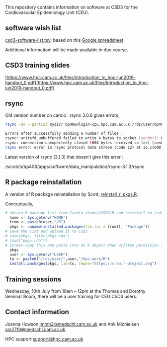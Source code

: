 This repository contains information on software at CSD3 for the Cardiovascular Epidemiology Unit (CEU).

## software wish list

[csd3-software-list.tsv](csd3-software-list.tsv); based on this [Google spreadsheet](https://docs.google.com/spreadsheets/d/15KYXH-B0xJg7GEHjPpFOH1VRDc-Nj5rrejEoyLoMuU4/edit?usp=sharing).

Additional informationi will be made available in due course.

## CSD3 training slides

[https://www.hpc.cam.ac.uk/files/introduction_to_hpc-jun2019-handout_0.pdf](https://www.hpc.cam.ac.uk/files/introduction_to_hpc-jun2019-handout_0.pdf)

## rsync

Old version number on cardio : rsync 3.0.6 gives errors,

```bash
rsync -av --partial mydir/ bp406@login-cpu.hpc.cam.ac.uk:/rds/user/bp406/hpc-work/mydir

Errors after successfully sending a number of files : 
rsync: writefd_unbuffered failed to write 4 bytes to socket [sender]: Broken pipe (32)
rsync: connection unexpectedly closed (604 bytes received so far) [sender]
rsync error: error in rsync protocol data stream (code 12) at io.c(600) [sender=3.0.6]
```

Latest version of rsync (3.1.3) that doesn’t give this error :

/scratch/bp406/apps/software/data_manipulation/rsync-3.1.3/rsync

## R package reinstallation

A version of R package reinstallation by Scott, [reinstall_r_pkgs.R](reinstall_r_pkgs.R).

Conceptually,

```r
# obtain R package list from Cardio /home/$USER/R and resintall to /rds/user/$USER/hpc-work/R at CSD3
  home <- Sys.getenv("HOME")
  from <- paste0(user,"/R")
  pkgs <- unname(installed.packages(lib.loc = from)[, "Package"])
# save the list and upload it to CSD3
# save(pkgs, file="pkgs.rda")
# load("pkgs.rda"))
# screen copy this and paste into an R object when written permission is disabled
  pkgs
  user <- Sys.getenv("USER")
  to <- paste0("/rds/user/",user,"/hpc-work/R")
  install.packages(pkgs, lib=to, repos="https://cran.r-project.org")
```

## Training sessions

Wednesday, 10th July from 10am – 12pm at the Thomas and Dorothy Seminar Room, there will be a user training for CEU CSD3 users.

## Contact information

Joanna Howson <jmmh2@medschl.cam.ac.uk> and Ank Michielsen <am2710@medschl.cam.ac.uk>.

HPC support <support@hpc.cam.ac.uk>
